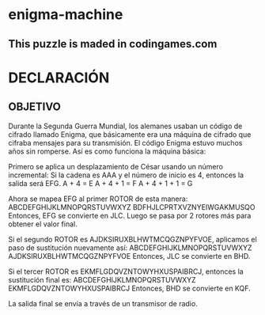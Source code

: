 # enigma-machine
## This puzzle is maded in codingames.com

# DECLARACIÓN

## OBJETIVO
Durante la Segunda Guerra Mundial, los alemanes usaban un código de cifrado llamado Enigma, que básicamente era una máquina de cifrado que cifraba mensajes para su transmisión. El código Enigma estuvo muchos años sin romperse. Así es como funciona la máquina básica:

Primero se aplica un desplazamiento de César usando un número incremental:
Si la cadena es AAA y el número de inicio es 4, entonces la salida será EFG.
A + 4 = E
A + 4 + 1 = F
A + 4 + 1 + 1 = G

Ahora se mapea EFG al primer ROTOR de esta manera:
ABCDEFGHIJKLMNOPQRSTUVWXYZ
BDFHJLCPRTXVZNYEIWGAKMUSQO
Entonces, EFG se convierte en JLC. Luego se pasa por 2 rotores más para obtener el valor final.

Si el segundo ROTOR es AJDKSIRUXBLHWTMCQGZNPYFVOE, aplicamos el paso de sustitución nuevamente así:
ABCDEFGHIJKLMNOPQRSTUVWXYZ
AJDKSIRUXBLHWTMCQGZNPYFVOE
Entonces, JLC se convierte en BHD.

Si el tercer ROTOR es EKMFLGDQVZNTOWYHXUSPAIBRCJ, entonces la sustitución final es:
ABCDEFGHIJKLMNOPQRSTUVWXYZ
EKMFLGDQVZNTOWYHXUSPAIBRCJ
Entonces, BHD se convierte en KQF.

La salida final se envía a través de un transmisor de radio.
